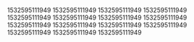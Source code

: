 1532595111949
1532595111949
1532595111949
1532595111949
1532595111949
1532595111949
1532595111949
1532595111949
1532595111949
1532595111949
1532595111949
1532595111949
1532595111949
1532595111949
1532595111949